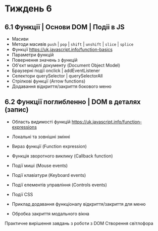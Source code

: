 # Тиждень 6

## 6.1 Функції | Основи DOM | Подіі в JS
- Масиви 
- Методи масивів `push` | `pop` | `shift` | `unshift` | `slice` | `splice`
- Функції https://uk.javascript.info/function-basics
- Параметри функцій 
- Повернення значень з функцій
- Об'єкт моделі документу (Document Object Model)
- Браузерні події onclick | addEventListener
- Селектори querySelector | querySelectorAll
- Стрілкові функції (Arrow functions)
- Додавання відкриття/закриття бокового меню

## 6.2 Функції поглибленно | DOM в деталях (запис)
- Область видимості функцій https://uk.javascript.info/function-expressions
- Локальні та зовнішні змінні 
- Вираз функції (Function expression)
- Функція зворотного виклику (Callback function)

- Події миші (Mouse events)
- Події клавіатури (Keyboard events)
- Події елементів управління (Controls events)
- Події CSS
- Приклад додавання функціоналу відкриття/закриття для меню
- Обробка закриття модального вікна

Практичне вирішення завдань з роботи з DOM
Створення світлофора
